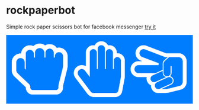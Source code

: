 # rockpaperbot
Simple rock paper scissors bot for facebook messenger [try it](http://m.me/rockpaperbot)

![banner](banner.png)
